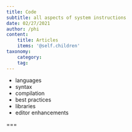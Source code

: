 ```yaml
---
title: Code
subtitle: all aspects of system instructions
date: 02/27/2021
author: /phi
content:
    title: Articles
    items: '@self.children'
taxonomy:
    category: 
    tag: 
---
```


- languages
- syntax
- compilation
- best practices
- libraries
- editor enhancements

===


